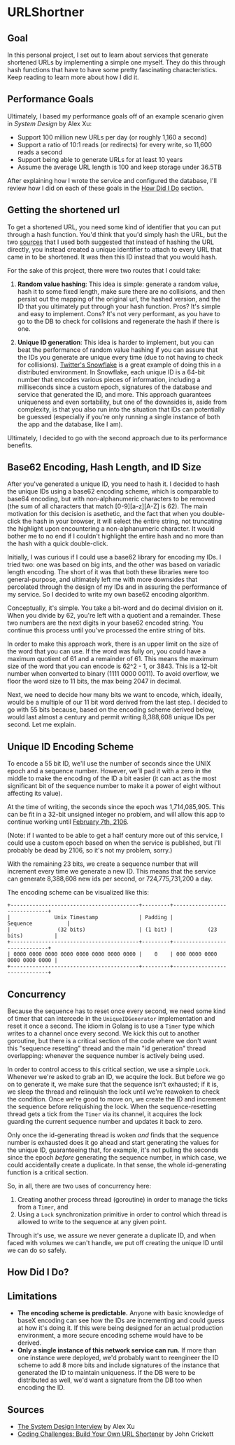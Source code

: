 # URLShortner

## Goal

In this personal project, I set out to learn about services that generate shortened
URLs by implementing a simple one myself. They do this through hash functions that have
to have some pretty fascinating characteristics. Keep reading to learn more about how I
did it.

## Performance Goals

Ultimately, I based my performance goals off of an example scenario given in _System
Design_ by Alex Xu:

- Support 100 million new URLs per day (or roughly 1,160 a second)
- Support a ratio of 10:1 reads (or redirects) for every write, so 11,600 reads a second
- Support being able to generate URLs for at least 10 years
- Assume the average URL length is 100 and keep storage under 36.5TB

After explaining how I wrote the service and configured the database, I'll review how I
did on each of these goals in the [How Did I Do](#how-did-i-do) section.

## Getting the shortened url

To get a shortened URL, you need some kind of identifier that you can put through a hash
function. You'd think that you'd simply hash the URL, but the two [sources](#sources)
that I used both suggested that instead of hashing the URL directly, you instead created
a unique identifier to attach to every URL that came in to be shortened. It was then
this ID instead that you would hash.

For the sake of this project, there were two routes that I could take:

1. **Random value hashing**: This idea is simple: generate a random value, hash it to
some fixed length, make sure there are no collisions, and then persist out the mapping
of the original url, the hashed version, and the ID that you ultimately put through your
hash function. Pros? It's simple and easy to implement. Cons? It's not very performant,
as you have to go to the DB to check for collisions and regenerate the hash if there is
one.

2. **Unique ID generation**: This idea is harder to implement, but you can beat the 
performance of random value hashing if you can assure that the IDs you generate are 
unique every time (due to not having to check for collisions).
[Twitter's Snowflake](https://tinyurl.com/3n25yhat) is a great example of doing this in 
a distributed environment. In Snowflake, each unique ID is a 64-bit number that encodes
various pieces of information, including a milliseconds since a custom epoch, signatures
of the database and service that generated the ID, and more. This approach guarantees
uniqueness and even sortability, but one of the downsides is, aside from complexity, is
that you also run into the situation that IDs can potentially be guessed (especially if
you're only running a single instance of both the app and the database, like I am).

Ultimately, I decided to go with the second approach due to its performance benefits.

## Base62 Encoding, Hash Length, and ID Size

After you've generated a unique ID, you need to hash it. I decided to hash the unique
IDs using a base62 encoding scheme, which is comparable to base64 encoding, but with
non-alphanumeric characters to be removed (the sum of all characters that match
\[0-9]\[a-z]\[A-Z] is 62). The main motivation for this decision is asethetic, and the
fact that when you double-click the hash in your browser, it will select the entire
string, not truncating the highlight upon encountering a non-alphanumeric character.
It would bother me to no end if I couldn't highlight the entire hash and no more than
the hash with a quick double-click.

Initially, I was curious if I could use a base62 library for encoding my IDs. I tried
two: one was based on big ints, and the other was based on variadic length encoding. The
short of it was that both these libraries were too general-purpose, and ultimately left
me with more downsides that percolated through the design of my IDs and in assuring the
performance of my service. So I decided to write my own base62 encoding algorithm.

Conceptually, it's simple. You take a bit-word and do decimal division on it. When you
divide by 62, you're left with a quotient and a remainder. These two numbers are the
next digits in your base62 encoded string. You continue this process until you've
processed the entire string of bits.

In order to make this approach work, there is an upper limit on the size of the word
that you can use. If the word was fully on, you could have a maximum quotient of 61 and
a remainder of 61. This means the maximum size of the word that you can encode is 62^2 -
1, or 3843. This is a 12-bit number when converted to binary (1111 0000 0011). To avoid
overflow, we floor the word size to 11 bits, the max being 2047 in decimal.

Next, we need to decide how many bits we want to encode, which, ideally, would be a
multiple of our 11 bit word derived from the last step. I decided to go with 55 bits
because, based on the encoding scheme derived below, would last almost a century and
permit writing 8,388,608 unique IDs per second. Let me explain.

## Unique ID Encoding Scheme

To encode a 55 bit ID, we'll use the number of seconds since the UNIX epoch and a 
sequence number. However, we'll pad it with a zero in the middle to make the encoding of
the ID a bit easier (it can act as the most significant bit of the sequence number to
make it a power of eight without affecting its value).

At the time of writing, the seconds since the epoch was 1,714,085,905. This can be fit
in a 32-bit unsigned integer no problem, and will allow this app to continue working
until [February 7th, 2106](https://tinyurl.com/pz9wukun).

(Note: if I wanted to be able to get a half century more out of this service, I could
use a custom epoch based on when the service is published, but I'll probably be dead by
2106, so it's not my problem, sorry.)

With the remaining 23 bits, we create a sequence number that will increment every time
we generate a new ID. This means that the service can generate 8,388,608 new ids per
second, or 724,775,731,200 a day.

The encoding scheme can be visualized like this:

```plaintext
+-----------------------------------------+---------+------------------------------+
|              Unix Timestamp             | Padding |           Sequence           |      
|               (32 bits)                 | (1 bit) |           (23 bits)          |     
+-----------------------------------------+---------+------------------------------+
| 0000 0000 0000 0000 0000 0000 0000 0000 |    0    | 000 0000 0000 0000 0000 0000 | 
+-----------------------------------------+---------+------------------------------+
```

## Concurrency

Because the sequence has to reset once every second, we need some kind of timer that can
intercede in the `UniqueIDGenerator` implementation and reset it once a second. The
idiom in Golang is to use a `Timer` type which writes to a channel once every second. We
kick this out to another goroutine, but there is a critical section of the code where we
don't want this "sequence resetting" thread and the main "id generation" thread
overlapping: whenever the sequence number is actively being used.

In order to control access to this critical section, we use a simple `Lock`. Whenever
we're asked to grab an ID, we acquire the lock. But before we go on to generate it, we
make sure that the sequence isn't exhausted; if it is, we sleep the thread and
relinquish the lock until we're reawoken to check the condition. Once we're good to move
on, we create the ID and increment the sequence before reliquishing the lock. When the
sequence-resetting thread gets a tick from the `Timer` via its channel, it acquires the
lock guarding the current sequence number and updates it back to zero.

Only once the id-generating thread is woken _and_ finds that the sequence number is
exhausted does it go ahead and start generating the values for the unique ID,
guaranteeing that, for example, it's not pulling the seconds since the epoch _before_
generating the sequence number, in which case, we could accidentally create a duplicate.
In that sense, the whole id-generating function is a critical section.

So, in all, there are two uses of concurrency here:

1) Creating another process thread (goroutine) in order to manage the ticks from a
`Timer`, and
2) Using a `Lock` synchronization primitive in order to control which thread is allowed
to write to the sequence at any given point.

Through it's use, we assure we never generate a duplicate ID, and when faced with
volumes we can't handle, we put off creating the unique ID until we can do so safely.

## How Did I Do?

## Limitations

- **The encoding scheme is predictable.** Anyone with basic knowledge of baseX encoding
can see how the IDs are incrementing and could guess at how it's doing it. If this were 
being designed for an actual production environment, a more secure encoding scheme would
have to be derived.
- **Only a single instance of this network service can run.** If more than one instance
were deployed, we'd probably want to reengineer the ID scheme to add 8 more bits and
include signatures of the instance that generated the ID to maintain uniqueness. If the
DB were to be distributed as well, we'd want a signature from the DB too when encoding
the ID.

## Sources

- [The System Design Interview](https://tinyurl.com/4ktudfyd) by Alex Xu
- [Coding Challenges: Build Your Own URL Shortener](https://tinyurl.com/3mh6k2xw) by
John Crickett